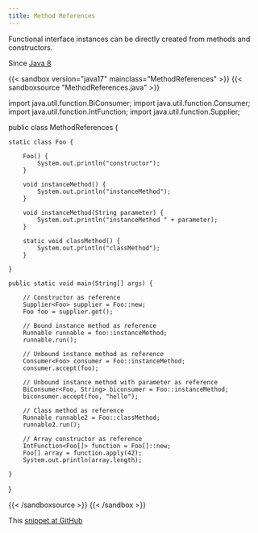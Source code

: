 ```yaml
---
title: Method References
---
```


Functional interface instances can be directly created from methods and
 constructors.

Since [Java 8](/jdk/8/)

{{< sandbox version="java17" mainclass="MethodReferences" >}}
{{< sandboxsource "MethodReferences.java" >}}

import java.util.function.BiConsumer;
import java.util.function.Consumer;
import java.util.function.IntFunction;
import java.util.function.Supplier;

public class MethodReferences {

	static class Foo {

		Foo() {
			System.out.println("constructor");
		}

		void instanceMethod() {
			System.out.println("instanceMethod");
		}

		void instanceMethod(String parameter) {
			System.out.println("instanceMethod " + parameter);
		}

		static void classMethod() {
			System.out.println("classMethod");
		}

	}

	public static void main(String[] args) {

		// Constructor as reference
		Supplier<Foo> supplier = Foo::new;
		Foo foo = supplier.get();

		// Bound instance method as reference
		Runnable runnable = foo::instanceMethod;
		runnable.run();

		// Unbound instance method as reference
		Consumer<Foo> consumer = Foo::instanceMethod;
		consumer.accept(foo);

		// Unbound instance method with parameter as reference
		BiConsumer<Foo, String> biconsumer = Foo::instanceMethod;
		biconsumer.accept(foo, "hello");

		// Class method as reference
		Runnable runnable2 = Foo::classMethod;
		runnable2.run();

		// Array constructor as reference
		IntFunction<Foo[]> function = Foo[]::new;
		Foo[] array = function.apply(42);
		System.out.println(array.length);

	}

}

{{< /sandboxsource >}}
{{< /sandbox >}}

This [snippet at GitHub](https://github.com/marchof/io.javaalmanac.snippets/tree/master/src/main/java/io/javaalmanac/snippets/language/MethodReferences.java)

